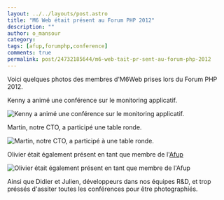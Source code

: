 ```yaml
---
layout: ../../layouts/post.astro
title: "M6 Web était présent au Forum PHP 2012"
description: ""
author: o_mansour 
category: 
tags: [afup,forumphp,conference]
comments: true  
permalink: post/24732185644/m6-web-tait-pr-sent-au-forum-php-2012
---
```


Voici quelques photos des membres d'M6Web prises lors du Forum PHP 2012.


Kenny a animé une conférence sur le monitoring applicatif.

![Kenny a animé une conférence sur le monitoring applicatif.](../../../../images/posts/kenny-monitoring-applicatif.jpg)


Martin, notre CTO, a participé une table ronde.

![Martin, notre CTO, a participé à une table ronde.](../../../../images/posts/martin-table-ronde.jpg)

Olivier était également présent en tant que membre de l'[Afup](https://www.afup.org "Site de l'afup")

![Olivier était également présent en tant que membre de l'<a href='https://www.afup.org' title="Site de l'afup">Afup</a>](../../../../images/posts/olivier-superman.jpg)



Ainsi que Didier et Julien, développeurs dans nos équipes R&D, et trop préssés d'assiter toutes les conférences pour être photographiés.



